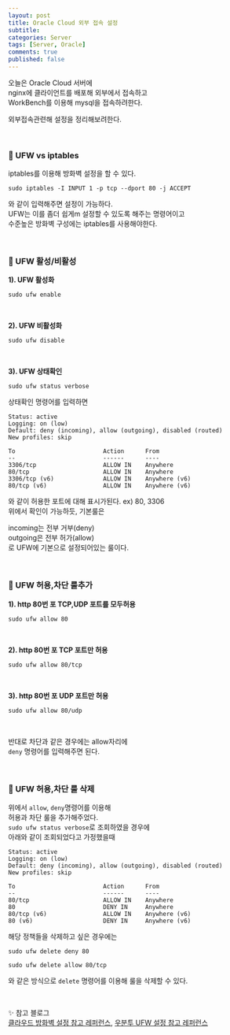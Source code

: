```yaml
---
layout: post
title: Oracle Cloud 외부 접속 설정
subtitle: 
categories: Server
tags: [Server, Oracle]
comments: true
published: false
---
```


오늘은 Oracle Cloud 서버에  
nginx에 클라이언트를 배포해 외부에서 접속하고  
WorkBench를 이용해 mysql을 접속하려한다.   

외부접속관련해 설정을 정리해보려한다. 

[//]: # (<br/>)

[//]: # ()
[//]: # (### 📌 VCN 설정  )

[//]: # ()
[//]: # (![image]&#40;&#41;{: .align-left style="max-width: 100%"})

[//]: # ()
[//]: # (![image]&#40;&#41;{: .align-left style="max-width: 100%"})

[//]: # ()
[//]: # (![image]&#40;&#41;{: .align-left style="max-width: 100%"})

[//]: # ()
[//]: # (![image]&#40;&#41;{: .align-left style="max-width: 100%"})

<br/>


### 📌 UFW vs iptables

iptables를 이용해 방화벽 설정을 할 수 있다.   

```shell
sudo iptables -I INPUT 1 -p tcp --dport 80 -j ACCEPT
```
와 같이 입력해주면 설정이 가능하다.   
UFW는 이를 좀더 쉽게m 설정할 수 있도록 해주는 명령어이고  
수준높은 방화벽 구성에는 iptables를 사용해야한다.  

<br/>

### 📌 UFW 활성/비활성

**1). UFW 활성화**

```shell
sudo ufw enable
```

<br/>

**2). UFW 비활성화**

```shell
sudo ufw disable
```

<br/>

**3). UFW 상태확인**

```shell
sudo ufw status verbose
```

상태확인 명령어를 입력하면

```shell
Status: active
Logging: on (low)
Default: deny (incoming), allow (outgoing), disabled (routed)
New profiles: skip

To                         Action      From
--                         ------      ----
3306/tcp                   ALLOW IN    Anywhere
80/tcp                     ALLOW IN    Anywhere
3306/tcp (v6)              ALLOW IN    Anywhere (v6)
80/tcp (v6)                ALLOW IN    Anywhere (v6)
```
와 같이 허용한 포트에 대해 표시가된다. ex) 80, 3306  
위에서 확인이 가능하듯, 기본룰은

incoming는 전부 거부(deny)  
outgoing은 전부 허가(allow)  
로 UFW에 기본으로 설정되어있는 룰이다.

<br/>


### 📌 UFW 허용,차단 룰추가

**1). http 80번 포 TCP,UDP 포트를 모두허용**

```shell
sudo ufw allow 80
```

<br/>

**2). http 80번 포 TCP 포트만 허용**

```shell
sudo ufw allow 80/tcp
```

<br/>

**3). http 80번 포 UDP 포트만 허용**

```shell
sudo ufw allow 80/udp
```

<br/>

반대로 차단과 같은 경우에는 allow자리에   
`deny` 명령어를 입력해주면 된다.  

<br/>  

### 📌 UFW 허용,차단 룰 삭제  

위에서 `allow`, `deny`명령어를 이용해   
허용과 차단 룰을 추가해주었다.   
`sudo ufw status verbose`로 조회하였을 경우에  
아래와 같이 조회되었다고 가정했을때 

```shell
Status: active
Logging: on (low)
Default: deny (incoming), allow (outgoing), disabled (routed)
New profiles: skip

To                         Action      From
--                         ------      ----
80/tcp                     ALLOW IN    Anywhere
80                         DENY IN     Anywhere
80/tcp (v6)                ALLOW IN    Anywhere (v6)
80 (v6)                    DENY IN     Anywhere (v6)
```
해당 정책들을 삭제하고 싶은 경우에는  

```shell
sudo ufw delete deny 80
```
```shell
sudo ufw delete allow 80/tcp
```
와 같은 방식으로 `delete` 명령어를 이용해 룰을 삭제할 수 있다.


<br/>

✨ 참고 블로그   
[클라우드 방화벽 설정 참고 레퍼런스], [우분투 UFW 설정 참고 레퍼런스]


[클라우드 방화벽 설정 참고 레퍼런스]: https://kibua20.tistory.com/124
[우분투 UFW 설정 참고 레퍼런스]: https://webdir.tistory.com/206
